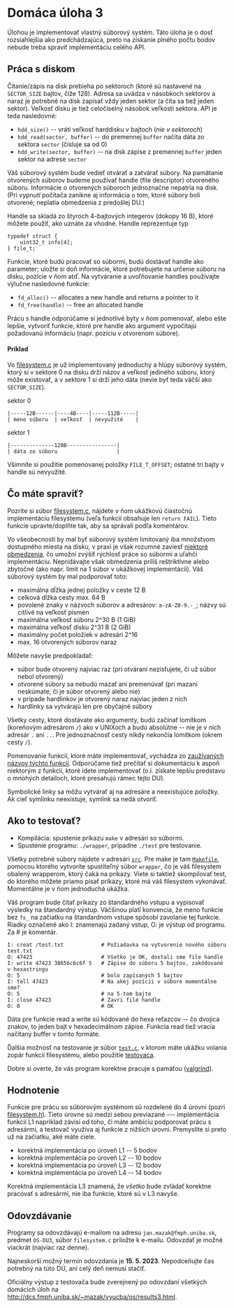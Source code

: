 # Domáca úloha 3

Úlohou je implementovať vlastný súborový systém. Táto úloha je o dosť rozsiahlejšia ako predchádzajúca,
preto na získanie plného počtu bodov nebude treba spraviť implementáciu celého API.

## Práca s diskom

Čítanie/zápis na disk prebieha po sektoroch (ktoré sú nastavené na `SECTOR_SIZE`
bajtov, čiže 128). Adresa sa uvádza v násobkoch sektorov a naraz je potrebné na
disk zapísať vždy jeden sektor (a číta sa tiež jeden sektor). Veľkosť disku je
tiež celočíselný násobok veľkosti sektora. API je teda nasledovné:

  - `hdd_size()` -- vráti veľkosť harddisku v bajtoch (_nie v sektoroch_)
  - `hdd_read(sector, buffer)` -- do premennej `buffer` načíta dáta zo sektora
    `sector` (čísluje sa od 0)
  - `hdd_write(sector, buffer)` -- na disk zápise z premennej `buffer` jeden
    sektor na adrese `sector`

Váš súborový systém bude vedieť otvárať a zatvárať súbory. Na pamätanie otvorených súborov
budeme používať handle (file descriptor) otvoreného súboru. Informácie o otvorených súboroch jednoznačne nepatria na disk.
(Pri vypnutí počítača zanikne aj informácia o tom, ktoré súbory boli otvorené; neplatia obmedzenia z predošlej DU.)

Handle sa skladá zo štyroch 4-bajtových integerov (dokopy 16 B),
ktoré môžete použiť, ako uznáte za vhodné. Handle reprezentuje typ
```
typedef struct {
    uint32_t info[4];
} file_t;
```
Funkcie, ktoré budú pracovať so súbormi, budú dostávať handle ako parameter;
uložte si doň informácie, ktoré potrebujete na určenie súboru na disku, pozície v ňom atď.
Na vytváranie a uvoľňovanie handles používajte výlučne nasledovné funkcie:

  - `fd_alloc()` -- allocates a new handle and returns a pointer to it
  - `fd_free(handle)` -- free an allocated handle

Prácu s handle odporúčame si jednotlivé byty v ňom pomenovať, alebo ešte lepšie, vytvoriť funkcie,
ktoré pre handle ako argument vypočítajú požadovanú informáciu (napr. pozíciu v otvorenom súbore).

#### Príklad

Vo [filesystem.c](src/filesystem.c) je už implementovaný jednoduchý a hlúpy súborový systém,
ktorý si v sektore 0 na disku drží názov a veľkosť jediného súboru, ktorý
môže existovať, a v sektore 1 si drží jeho dáta (nevie byť teda väčší ako
`SECTOR_SIZE`).

sektor 0
```
|-----12B------|----4B----|-----112B-----|
| meno súboru  | veľkosť  | nevyužité    |
```

sektor 1
```
|--------------128B----------------|
| dáta zo súboru                   |
```

Všimnite si použitie pomenovanej položky `FILE_T_OFFSET`; ostatné tri bajty v handle sú nevyužité.

## Čo máte spraviť?

Pozrite si súbor [filesystem.c](src/filesystem.c), nájdete v ňom ukážkovú čiastočnú implementáciu
filesystemu (veľa funkcií obsahuje len `return FAIL`). Tieto funkcie upravte/doplňte tak, aby sa správali podľa komentárov.

Vo všeobecnosti by mal byť súborový systém limitovaný iba množstvom dostupného miesta na disku,
v praxi je však rozumné zaviesť [niektoré obmedzenia](https://en.wikipedia.org/wiki/Comparison_of_file_systems#Limits),
čo umožní zvýšiť rýchlosť práce so súbormi a uľahčí implementáciu.
Nepridávajte však obmedzenia príliš reštriktívne alebo zbytočné (ako napr. limit na 1 súbor v ukážkovej implementácii).
Váš súborový systém by mal podporovať toto:
  - maximálna dĺžka jednej položky v ceste 12 B
  - celková dĺžka cesty max. 64 B
  - povolené znaky v názvoch súborov a adresárov: `a-zA-Z0-9.-_`; názvy sú citlivé na veľkosť písmen
  - maximálna veľkosť súboru 2^30 B (1 GiB)
  - maximálna veľkosť disku 2^31 B (2 GiB)
  - maximálny počet položiek v adresári 2^16
  - max. 16 otvorených súborov naraz

Môžete navyše predpokladať:
  - súbor bude otvorený najviac raz (pri otváraní nezisťujete, či už súbor nebol otvorený)
  - otvorené súbory sa nebudú mazať ani premenúvať (pri mazaní neskúmate, či je súbor otvorený alebo nie)
  - v prípade hardlinkov je otvorený naraz najviac jeden z nich
  - hardlinky sa vytvárajú len pre obyčajné súbory

Všetky cesty, ktoré dostávate ako argumenty, budú začínať lomítkom (koreňovým
adresárom `/`) ako v UNIXoch a budú absolútne -- nie je v nich adresár `.` ani `..`.
Pre jednoznačnosť cesty nikdy nekončia lomítkom (okrem cesty `/`).

Pomenovanie funkcií, ktoré máte implementovať, vychádza zo
[zaužívaných názvov týchto funkcií](http://linasm.sourceforge.net/docs/syscalls/filesystem.php).
Odporúčame tiež prečítať si dokumentáciu k aspoň niektorým z funkcií, ktoré idete implementovať
(o.i. získate lepšiu predstavu o mnohých detailoch, ktoré presahujú rámec tejto DU).

Symbolické linky sa môžu vytvárať aj na adresáre a neexistujúce položky. Ak cieľ symlinku neexistuje, symlink sa nedá otvoriť.

## Ako to testovať?

* Kompilácia: spustenie príkazu `make` v adresári so súbormi.
* Spustenie programu: `./wrapper`, prípadne `./test` pre testovanie.

Všetky potrebné súbory nájdete v adresári [`src`](src). Pre make
je tam [`Makefile`](src/Makefile), pomocou ktorého vytvoríte spustiteľný súbor `wrapper`, čo je váš
filesystem obalený wrapperom, ktorý čaká na príkazy. Viete si taktiež
skompilovať test, do ktorého môžete priamo písať príkazy, ktoré má váš
filesystem vykonávať. Momentálne je v ňom jednoduchá ukážka.

Váš program bude čítať príkazy zo štandardného vstupu a
vypisovať výsledky na štandardný výstup. Väčšinou platí konvencia, že meno
funkcie bez `fs_` na začiatku na štandardnom vstupe spôsobí zavolanie tej
funkcie. Riadky označené ako I: znamenajú zadaný vstup, O: je výstup od programu.
Za # je komentár.
```
I: creat /test.txt            # Požiadavka na vytvorenie nového súboru test.txt
O: 47423                      # Všetko je OK, dostali sme file handle
I: write 47423 38656c6c6f 5   # Zápise do súboru 5 bajtov, zakódované v hexastringu
O: 5                          # bolo zapísaných 5 bajtov
I: tell 47423                 # Na akej pozícii v súbore momentálne sme?
O: 5                          # na 5-tom bajte
I: close 47423                # Zavri file handle
O: 0                          # OK
```

Dáta pre funkcie read a write sú kódované do hexa reťazcov -- čo dvojica
znakov, to jeden bajt v hexadecimálnom zápise. Funkcia read tiež vracia načítaný
buffer v tomto formáte.

Ďalšia možnosť na testovanie je súbor [`test.c`](src/test.c), v ktorom máte ukážku volania
zopár funkcií filesystému, alebo použitie [testovaca](tester).

Dobre si overte, že vás program korektne pracuje s pamäťou ([valgrind](https://valgrind.org/docs/manual/quick-start.html)).

## Hodnotenie

Funkcie pre prácu so súborovým systémom sú rozdelené do 4 úrovni (pozri [filesystem.h](src/filesystem.h)).
Tieto úrovne sú medzi sebou previazané --- implementácia funkcií L1 napríklad závisí od toho, či máte ambíciu podporovať prácu s adresármi, a testovač využíva aj funkcie z nižších úrovni.
Premyslite si preto už na začiatku, aké máte ciele.

  - korektná implementácia po úroveň L1 -- 5 bodov
  - korektná implementácia po úroveň L2 -- 10 bodov
  - korektná implementácia po úroveň L3 -- 12 bodov
  - korektná implementácia po úroveň L4 -- 14 bodov

Korektná implementácia L3 znamená, že _všetko_ bude zvládať korektne pracovať
s adresármi, nie iba funkcie, ktoré sú v L3 navyše.


## Odovzdávanie

Programy sa odovzdávajú e-mailom na adresu `jan.mazak@fmph.uniba.sk`, predmet `OS-DU3`, súbor `filesystem.c` priložte k e-mailu. Odovzdať je možné viackrát (najviac raz denne).

Najneskorší možný termín odovzdania je **15. 5. 2023**. Nepodceňujte čas potrebný na túto DÚ, ani celý deň nemusí stačiť.

Oficiálny výstup z testovača bude zverejnený po odovzdaní všetkých domácich úloh na http://dcs.fmph.uniba.sk/~mazak/vyucba/os/results3.html.

